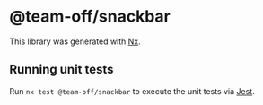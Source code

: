 # @team-off/snackbar

This library was generated with [Nx](https://nx.dev).

## Running unit tests

Run `nx test @team-off/snackbar` to execute the unit tests via [Jest](https://jestjs.io).
